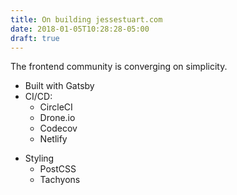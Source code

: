 ```yaml
---
title: On building jessestuart.com
date: 2018-01-05T10:28:28-05:00
draft: true
---
```


The frontend community is converging on simplicity.

* Built with Gatsby
* CI/CD:
  * CircleCI
  * Drone.io
  * Codecov
  * Netlify

- Styling
  * PostCSS
  * Tachyons
